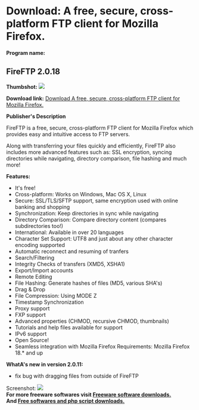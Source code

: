 # Download: A free, secure, cross-platform FTP client for Mozilla Firefox.

**Program name:**

## FireFTP 2.0.18

  
**Thumbshot:** ![](http://www.freewarefiles.com/screenshot/firefoxfireftp_md.gif)   
  
**Download link:** [Download A free, secure, cross-platform FTP client for Mozilla Firefox.](http://freesoftwares.boysofts.com/FireFTP_program_24025.html)  
  


**Publisher's Description**  
  


FireFTP is a free, secure, cross-platform FTP client for Mozilla Firefox which provides easy and intuitive access to FTP servers. 

Along with transferring your files quickly and efficiently, FireFTP also includes more advanced features such as: SSL encryption, syncing directories while navigating, directory comparison, file hashing and much more!

**Features:**

  * It's free! 
  * Cross-platform: Works on Windows, Mac OS X, Linux 
  * Secure: SSL/TLS/SFTP support, same encryption used with online banking and shopping 
  * Synchronization: Keep directories in sync while navigating 
  * Directory Comparison: Compare directory content (compares subdirectories too!) 
  * International: Available in over 20 languages 
  * Character Set Support: UTF8 and just about any other character encoding supported 
  * Automatic reconnect and resuming of tranfers 
  * Search/Filtering 
  * Integrity Checks of transfers (XMD5, XSHA1) 
  * Export/Import accounts 
  * Remote Editing 
  * File Hashing: Generate hashes of files (MD5, various SHA's) 
  * Drag & Drop 
  * File Compression: Using MODE Z 
  * Timestamp Synchronization 
  * Proxy support 
  * FXP support 
  * Advanced properties (CHMOD, recursive CHMOD, thumbnails) 
  * Tutorials and help files available for support 
  * IPv6 support 
  * Open Source! 
  * Seamless integration with Mozilla Firefox 
Requirements: Mozilla Firefox 18.* and up 

**WhatA's new in version 2.0.11:**

  * fix bug with dragging files from outside of FireFTP 

  
  
Screenshot: ![](http://www.freewarefiles.com/screenshot/firefoxfireftp.gif)   
**For more freeware softwares visit [Freeware software downloads.](http://freesoftwares.boysofts.com/)**   
**And [Free softwares and php script downloads.](http://www.boysofts.com/)**
